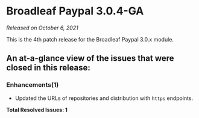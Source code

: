 # Broadleaf Paypal 3.0.4-GA

_Released on October 6, 2021_

This is the 4th patch release for the Broadleaf Paypal 3.0.x module.

## An at-a-glance view of the issues that were closed in this release:

### Enhancements(1)
- Updated the URLs of repositories and distribution with `https` endpoints.


**Total Resolved Issues: 1**
